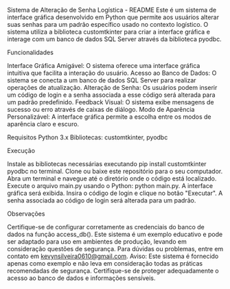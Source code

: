 Sistema de Alteração de Senha Logística - README
Este é um sistema de interface gráfica desenvolvido em Python que permite aos usuários alterar suas senhas para um padrão específico usado no contexto logístico. O sistema utiliza a biblioteca customtkinter para criar a interface gráfica e interage com um banco de dados SQL Server através da biblioteca pyodbc.

Funcionalidades

Interface Gráfica Amigável: O sistema oferece uma interface gráfica intuitiva que facilita a interação do usuário.
Acesso ao Banco de Dados: O sistema se conecta a um banco de dados SQL Server para realizar operações de atualização.
Alteração de Senha: Os usuários podem inserir um código de login e a senha associada a esse código será alterada para um padrão predefinido.
Feedback Visual: O sistema exibe mensagens de sucesso ou erro através de caixas de diálogo.
Modo de Aparência Personalizável: A interface gráfica permite a escolha entre os modos de aparência claro e escuro.

Requisitos
Python 3.x
Bibliotecas: customtkinter, pyodbc

Execução

Instale as bibliotecas necessárias executando pip install customtkinter pyodbc no terminal.
Clone ou baixe este repositório para o seu computador.
Abra um terminal e navegue até o diretório onde o código está localizado.
Execute o arquivo main.py usando o Python: python main.py.
A interface gráfica será exibida.
Insira o código de login e clique no botão "Executar".
A senha associada ao código de login será alterada para um padrão.

Observações

Certifique-se de configurar corretamente as credenciais do banco de dados na função access_db().
Este sistema é um exemplo educativo e pode ser adaptado para uso em ambientes de produção, levando em consideração questões de segurança.
Para dúvidas ou problemas, entre em contato em kevynsilveira0610@gmail.com.
Aviso: Este sistema é fornecido apenas como exemplo e não leva em consideração todas as práticas recomendadas de segurança. Certifique-se de proteger adequadamente o acesso ao banco de dados e informações sensíveis.
